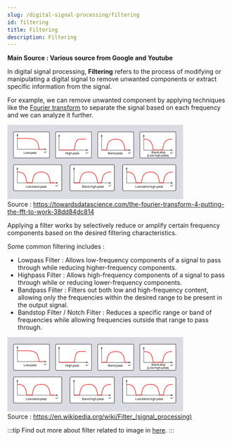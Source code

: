 ```yaml
---
slug: /digital-signal-processing/filtering
id: filtering
title: Filtering
description: Filtering
---
```


**Main Source : Various source from Google and Youtube**

In digital signal processing, **Filtering** refers to the process of modifying or manipulating a digital signal to remove unwanted components or extract specific information from the signal.

For example, we can remove unwanted component by applying techniques like the [Fourier transform](/digital-signal-processing/fourier-transform) to separate the signal based on each frequency and we can analyze it further.

![Fourier transform filtering the highest magnitude signal to reduce noise in sound wave](./filter-type.png)  
Source : https://towardsdatascience.com/the-fourier-transform-4-putting-the-fft-to-work-38dd84dc814

Applying a filter works by selectively reduce or amplify certain frequency components based on the desired filtering characteristics.

Some common filtering includes :

- Lowpass Filter : Allows low-frequency components of a signal to pass through while reducing higher-frequency components.
- Highpass Filter : Allows high-frequency components of a signal to pass through while or reducing lower-frequency components.
- Bandpass Filter : Filters out both low and high-frequency content, allowing only the frequencies within the desired range to be present in the output signal.
- Bandstop Filter / Notch Filter : Reduces a specific range or band of frequencies while allowing frequencies outside that range to pass through.

![Common filter type including lowpass, highpass, bandstop, and bandpass](./filter-type.png)  
Source : https://en.wikipedia.org/wiki/Filter_(signal_processing)

:::tip
Find out more about filter related to image in [here](/computer-graphics/signal-processing#image-filters).
:::
